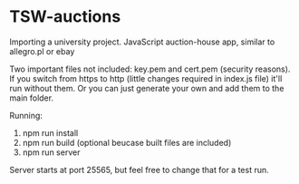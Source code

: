 # TSW-auctions
Importing a university project. JavaScript auction-house app, similar to allegro.pl or ebay

Two important files not included: key.pem and cert.pem (security reasons). If you switch from https to http (little changes required in index.js file) it'll run without them. 
Or you can just generate your own and add them to the main folder.

Running:
1. npm run install
2. npm run build (optional beucase built files are included)
3. npm run server

Server starts at port 25565, but feel free to change that for a test run.
